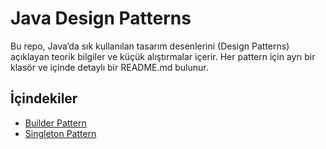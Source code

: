 # Java Design Patterns

Bu repo, Java’da sık kullanılan tasarım desenlerini (Design Patterns) açıklayan teorik bilgiler ve küçük alıştırmalar içerir. Her pattern için ayrı bir klasör ve içinde detaylı bir README.md bulunur.

## İçindekiler

- [Builder Pattern](src/main/java/builder/README.md)
- [Singleton Pattern](src/main/java/singleton/README.md)  
